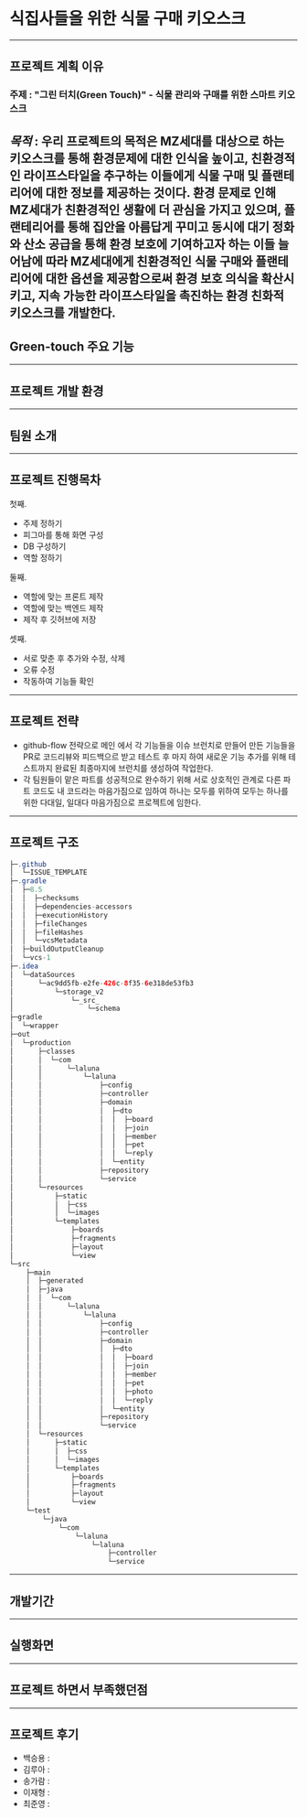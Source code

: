 <div style="text-align: center;">
	<img src="https://capsule-render.vercel.app/api?type=waving&color=auto&height=200&section=header&text=brabu-team!&fontSize=90"  alt=""/>	
</div>

# 식집사들을 위한 식물 구매 키오스크
--------------
## 프로젝트 계획 이유

### **주제 : "그린 터치(Green Touch)" - 식물 관리와 구매를 위한 스마트 키오스크**

*목적* : 우리 프로젝트의 목적은 MZ세대를 대상으로 하는 키오스크를 통해 환경문제에 대한 인식을 높이고, 친환경적인 라이프스타일을 추구하는 이들에게 식물 구매 및 플랜테리어에 대한 정보를 제공하는 것이다. 환경 문제로 인해 MZ세대가 친환경적인 생활에 더 관심을 가지고 있으며, 플랜테리어를 통해 집안을 아름답게 꾸미고 동시에 대기 정화와 산소 공급을 통해 환경 보호에 기여하고자 하는 이들 늘어남에 따라 MZ세대에게 친환경적인 식물 구매와 플랜테리어에 대한 옵션을 제공함으로써 환경 보호 의식을 확산시키고, 지속 가능한 라이프스타일을 촉진하는 환경 친화적 키오스크를 개발한다.
---------------

## Green-touch 주요 기능


 ----------------
 
## 프로젝트 개발 환경


----------------

## 팀원 소개


--------------


## 프로젝트 진행목차

첫째.
- 주제 정하기
- 피그마를 통해 화면 구성
- DB 구성하기
- 역할 정하기

둘째.
- 역할에 맞는 프론트 제작
- 역할에 맞는 백엔드 제작
- 제작 후 깃허브에 저장

셋째.
- 서로 맞춘 후 추가와 수정, 삭제
- 오류 수정
- 작동하여 기능들 확인

-------------


## 프로젝트 전략

- github-flow 전략으로 메인 에서 각 기능들을 이슈 브런치로 만들어 만든 기능들을 PR로 코드리뷰와
  피드백으르 받고 테스트 후 마지 하여 새로운 기능 추가를 위해 테스트까지 완료된 최종마지에 브런치를 생성하여 작업한다.
- 각 팀원들이 맡은 파트를 성공적으로 완수하기 위해 서로 상호적인 관계로 다른 파트 코드도 내 코드라는
  마음가짐으로 임하여 하나는 모두를 위하여 모두는 하나를 위한 다대일, 일대다 마음가짐으로 프로젝트에 임한다.
	

-------------

## 프로젝트 구조
``` JAVA
├─.github
│  └─ISSUE_TEMPLATE
├─.gradle
│  ├─8.5
│  │  ├─checksums
│  │  ├─dependencies-accessors   
│  │  ├─executionHistory
│  │  ├─fileChanges
│  │  ├─fileHashes
│  │  └─vcsMetadata
│  ├─buildOutputCleanup
│  └─vcs-1
├─.idea
│  └─dataSources
│      └─ac9dd5fb-e2fe-426c-8f35-6e318de53fb3
│          └─storage_v2
│              └─_src_
│                  └─schema
├─gradle
│  └─wrapper
├─out
│  └─production
│      ├─classes
│      │  └─com
│      │      └─laluna
│      │          └─laluna
│      │              ├─config
│      │              ├─controller
│      │              ├─domain
│      │              │  ├─dto
│      │              │  │  ├─board
│      │              │  │  ├─join
│      │              │  │  ├─member
│      │              │  │  ├─pet
│      │              │  │  └─reply
│      │              │  └─entity
│      │              ├─repository
│      │              └─service
│      └─resources
│          ├─static
│          │  ├─css
│          │  └─images
│          └─templates
│              ├─boards
│              ├─fragments
│              ├─layout
│              └─view
└─src
    ├─main
    │  ├─generated
    │  ├─java
    │  │  └─com
    │  │      └─laluna
    │  │          └─laluna
    │  │              ├─config
    │  │              ├─controller
    │  │              ├─domain
    │  │              │  ├─dto
    │  │              │  │  ├─board
    │  │              │  │  ├─join
    │  │              │  │  ├─member
    │  │              │  │  ├─pet
    │  │              │  │  ├─photo
    │  │              │  │  └─reply
    │  │              │  └─entity
    │  │              ├─repository
    │  │              └─service
    │  └─resources
    │      ├─static
    │      │  ├─css
    │      │  └─images
    │      └─templates
    │          ├─boards
    │          ├─fragments
    │          ├─layout
    │          └─view
    └─test
        └─java
            └─com
                └─laluna
                    └─laluna
                        ├─controller
                        └─service

```



-----------

## 개발기간 



-----------

## 실행화면


-----------




## 프로젝트 하면서 부족했던점


    
---------------------------------


## 프로젝트 후기
- 백승용 :
- 김루아 :
- 송가람 :
- 이재형 :
- 최준영 :
